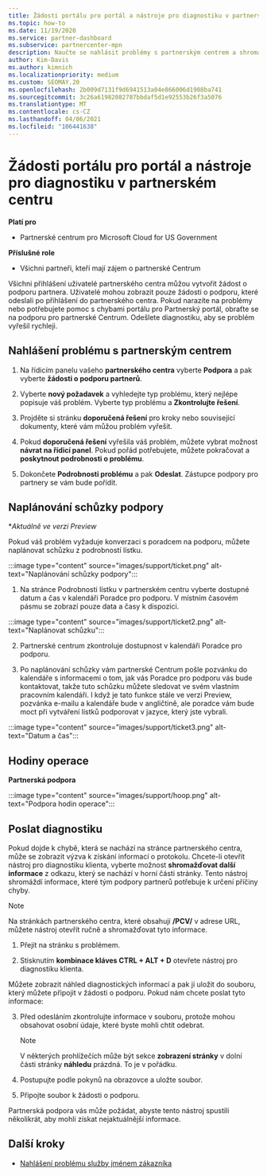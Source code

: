 ```yaml
---
title: Žádosti portálu pro portál a nástroje pro diagnostiku v partnerském centru
ms.topic: how-to
ms.date: 11/19/2020
ms.service: partner-dashboard
ms.subservice: partnercenter-mpn
description: Naučte se nahlásit problémy s partnerským centrem a shromažďovat diagnostické informace pro tým podpory pro partnery.
author: Kim-Davis
ms.author: kimnich
ms.localizationpriority: medium
ms.custom: SEOMAY.20
ms.openlocfilehash: 2b009d7131f9d6941513a04e866006d1908ba741
ms.sourcegitcommit: 3c26a61982082787bbdaf5d1e92553b26f3a5076
ms.translationtype: MT
ms.contentlocale: cs-CZ
ms.lasthandoff: 04/06/2021
ms.locfileid: "106441638"
---
```

# <a name="partner-center-portal-requests-and-diagnostic-tool"></a>Žádosti portálu pro portál a nástroje pro diagnostiku v partnerském centru

**Platí pro**

- Partnerské centrum pro Microsoft Cloud for US Government

**Příslušné role**

- Všichni partneři, kteří mají zájem o partnerské Centrum

Všichni přihlášení uživatelé partnerského centra můžou vytvořit žádost o podporu partnera. Uživatelé mohou zobrazit pouze žádosti o podporu, které odeslali po přihlášení do partnerského centra.
Pokud narazíte na problémy nebo potřebujete pomoc s chybami portálu pro Partnerský portál, obraťte se na podporu pro partnerské Centrum. Odešlete diagnostiku, aby se problém vyřešil rychleji.

## <a name="report-a-problem-with-the-partner-center"></a>Nahlášení problému s partnerským centrem

1. Na řídicím panelu vašeho **partnerského centra** vyberte **Podpora** a pak vyberte **žádosti o podporu partnerů**.

2. Vyberte **nový požadavek** a vyhledejte typ problému, který nejlépe popisuje váš problém. Vyberte typ problému a **Zkontrolujte řešení**.

3. Projděte si stránku **doporučená řešení** pro kroky nebo související dokumenty, které vám můžou problém vyřešit.

4. Pokud **doporučená řešení** vyřešila váš problém, můžete vybrat možnost **návrat na řídicí panel**. Pokud pořád potřebujete, můžete pokračovat a **poskytnout podrobnosti o problému**.

5. Dokončete **Podrobnosti problému** a pak **Odeslat**. Zástupce podpory pro partnery se vám bude pořídit.

## <a name="schedule-a-support-appointment"></a>Naplánování schůzky podpory 

**Aktuálně ve verzi Preview*

Pokud váš problém vyžaduje konverzaci s poradcem na podporu, můžete naplánovat schůzku z podrobností lístku.

:::image type="content" source="images/support/ticket.png" alt-text="Naplánování schůzky podpory":::

1.  Na stránce Podrobnosti lístku v partnerském centru vyberte dostupné datum a čas v kalendáři Poradce pro podporu. V místním časovém pásmu se zobrazí pouze data a časy k dispozici.

:::image type="content" source="images/support/ticket2.png" alt-text="Naplánovat schůzku":::

2. Partnerské centrum zkontroluje dostupnost v kalendáři Poradce pro podporu.

1. Po naplánování schůzky vám partnerské Centrum pošle pozvánku do kalendáře s informacemi o tom, jak vás Poradce pro podporu vás bude kontaktovat, takže tuto schůzku můžete sledovat ve svém vlastním pracovním kalendáři.  I když je tato funkce stále ve verzi Preview, pozvánka e-mailu a kalendáře bude v angličtině, ale poradce vám bude moct při vytváření lístků podporovat v jazyce, který jste vybrali.

:::image type="content" source="images/support/ticket3.png" alt-text="Datum a čas":::

## <a name="hours-of-operation"></a>Hodiny operace

**Partnerská podpora**

:::image type="content" source="images/support/hoop.png" alt-text="Podpora hodin operace":::

## <a name="send-diagnostics"></a>Poslat diagnostiku

Pokud dojde k chybě, která se nachází na stránce partnerského centra, může se zobrazit výzva k získání informací o protokolu. Chcete-li otevřít nástroj pro diagnostiku klienta, vyberte možnost **shromažďovat další informace** z odkazu, který se nachází v horní části stránky. Tento nástroj shromáždí informace, které tým podpory partnerů potřebuje k určení příčiny chyby. 

>[!NOTE]
>Na stránkách partnerského centra, které obsahují **/PCV/** v adrese URL, můžete nástroj otevřít ručně a shromažďovat tyto informace.

1. Přejít na stránku s problémem.

2. Stisknutím **kombinace kláves CTRL + ALT + D** otevřete nástroj pro diagnostiku klienta.

Můžete zobrazit náhled diagnostických informací a pak ji uložit do souboru, který můžete připojit v žádosti o podporu. Pokud nám chcete poslat tyto informace:

3. Před odesláním zkontrolujte informace v souboru, protože mohou obsahovat osobní údaje, které byste mohli chtít odebrat.

    >[!NOTE]
    >V některých prohlížečích může být sekce **zobrazení stránky** v dolní části stránky **náhledu** prázdná. To je v pořádku.

4. Postupujte podle pokynů na obrazovce a uložte soubor.

5. Připojte soubor k žádosti o podporu.

Partnerská podpora vás může požádat, abyste tento nástroj spustili několikrát, aby mohli získat nejaktuálnější informace.

## <a name="next-steps"></a>Další kroky

- [Nahlášení problému služby jménem zákazníka](report-problems-on-behalf-of-a-customer.md)
